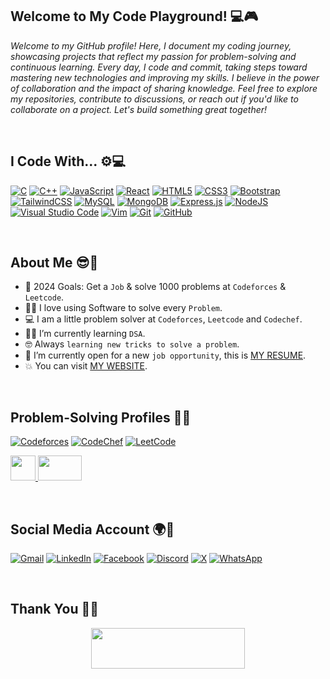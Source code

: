 ## Welcome to My Code Playground! 💻🎮
*Welcome to my GitHub profile! Here, I document my coding journey, showcasing projects that reflect my passion for problem-solving and continuous learning.
Every day, I code and commit, taking steps toward mastering new technologies and improving my skills. I believe in the power of collaboration and the impact of sharing knowledge.
Feel free to explore my repositories, contribute to discussions, or reach out if you'd like to collaborate on a project. Let's build something great together!*

<br/>

## I Code With... ⚙️💻

[![C](https://img.shields.io/badge/c-%2300599C.svg?style=for-the-badge&logo=c&logoColor=white)](#)
[![C++](https://img.shields.io/badge/c++-%2300599C.svg?style=for-the-badge&logo=c%2B%2B&logoColor=white)](#)
[![JavaScript](https://img.shields.io/badge/javascript-%23323330.svg?style=for-the-badge&logo=javascript&logoColor=%23F7DF1E)](#)
[![React](https://img.shields.io/badge/react-%2320232a.svg?style=for-the-badge&logo=react&logoColor=%2361DAFB)](#)
[![HTML5](https://img.shields.io/badge/html5-%23E34F26.svg?style=for-the-badge&logo=html5&logoColor=white)](#)
[![CSS3](https://img.shields.io/badge/css3-%231572B6.svg?style=for-the-badge&logo=css3&logoColor=white)](#)
[![Bootstrap](https://img.shields.io/badge/bootstrap-%238511FA.svg?style=for-the-badge&logo=bootstrap&logoColor=white)](#)
[![TailwindCSS](https://img.shields.io/badge/tailwindcss-%2338B2AC.svg?style=for-the-badge&logo=tailwind-css&logoColor=white)](#)
[![MySQL](https://img.shields.io/badge/mysql-4479A1.svg?style=for-the-badge&logo=mysql&logoColor=white)](#)
[![MongoDB](https://img.shields.io/badge/MongoDB-%234ea94b.svg?style=for-the-badge&logo=mongodb&logoColor=white)](#)
[![Express.js](https://img.shields.io/badge/express.js-%23404d59.svg?style=for-the-badge&logo=express&logoColor=%2361DAFB)](#)
[![NodeJS](https://img.shields.io/badge/node.js-6DA55F?style=for-the-badge&logo=node.js&logoColor=white)](#)
[![Visual Studio Code](https://img.shields.io/badge/Visual%20Studio%20Code-0078d7.svg?style=for-the-badge&logo=visual-studio-code&logoColor=white)](#)
[![Vim](https://img.shields.io/badge/VIM-%2311AB00.svg?style=for-the-badge&logo=vim&logoColor=white)](#)
[![Git](https://img.shields.io/badge/git-%23F05033.svg?style=for-the-badge&logo=git&logoColor=white)](#)
[![GitHub](https://img.shields.io/badge/github-%23121011.svg?style=for-the-badge&logo=github&logoColor=white)](#)

<br/>

## About Me 😎🎯
- :calendar: 2024 Goals: Get a `Job` & solve 1000 problems at `Codeforces` & `Leetcode`.
- :technologist: I love using Software to solve every `Problem`.
- :computer: I am a little problem solver at `Codeforces`, `Leetcode` and `Codechef`.
- :student: I’m currently learning `DSA`.
- :nerd_face: Always `learning new tricks to solve a problem`.
- :thinking: I’m currently open for a new `job opportunity`, this is [MY RESUME](https://drive.google.com/file/d/14nNqT0L-XAVOSVxViWFWLQLnqLo5kCRZ/view?usp=sharing).
- :boom: You can visit [MY WEBSITE](https://marjan-portfolio.netlify.app/).

<br/>

## Problem-Solving Profiles 🧩🧊

[![Codeforces](https://img.shields.io/badge/Codeforces-445f9d?style=for-the-badge&logo=Codeforces&logoColor=white)](https://codeforces.com/profile/marjanhasan)
[![CodeChef](https://img.shields.io/badge/CodeChef-%23964B00.svg?style=for-the-badge&logo=CodeChef&logoColor=white)](https://www.codechef.com/users/marjanhasan99)
[![LeetCode](https://img.shields.io/badge/LeetCode-000000?style=for-the-badge&logo=LeetCode&logoColor=#d16c06)](https://leetcode.com/u/moonmarjanhasan/)
<p>
  <a title="CSES" href="https://cses.fi/user/181958">
    <img src="https://cses.fi/logo.png?1" width="40" height="40" />
  </a>
  <a title="Beecrowd" href="https://judge.beecrowd.com/en/profile/747251">
    <img src="https://judge.beecrowd.com/img/5.0/logo-beecrowd.png?1700546944" width="70" height="40" />
  </a>
</p>

<br/>

## Social Media Account 🌍💬

[![Gmail](https://img.shields.io/badge/Gmail-D14836?style=for-the-badge&logo=gmail&logoColor=white)](moonmarjanhasan@gmail.com)
[![LinkedIn](https://img.shields.io/badge/linkedin-%230077B5.svg?style=for-the-badge&logo=linkedin&logoColor=white)](https://www.linkedin.com/in/marjanhasan/)
[![Facebook](https://img.shields.io/badge/Facebook-%231877F2.svg?style=for-the-badge&logo=Facebook&logoColor=white)](https://www.facebook.com/marjanhasanmoon/)
[![Discord](https://img.shields.io/badge/Discord-%235865F2.svg?style=for-the-badge&logo=discord&logoColor=white)](https://discord.com/users/marjan4426)
[![X](https://img.shields.io/badge/X-%23000000.svg?style=for-the-badge&logo=X&logoColor=white)](https://twitter.com/marjanhasanmoon)
[![WhatsApp](https://img.shields.io/badge/WhatsApp-25D366?style=for-the-badge&logo=whatsapp&logoColor=white)](https://wa.me/8801782210366)

<br/>

## Thank You 🙏💖

<p align="center">
  <img src="https://media.giphy.com/media/jpVnC65DmYeyRL4LHS/giphy.gif" width="70%" height="65px">
</p>
